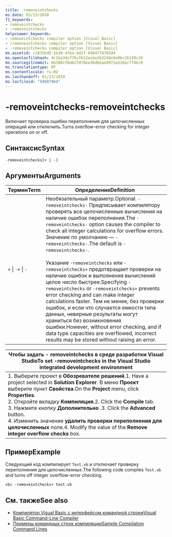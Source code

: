 ```yaml
---
title: -removeintchecks
ms.date: 03/13/2018
f1_keywords:
- removeintchecks
- -removeintchecks
helpviewer_keywords:
- removeintchecks compiler option [Visual Basic]
- /removeintchecks compiler option [Visual Basic]
- -removeintchecks compiler option [Visual Basic]
ms.assetid: c1835bd5-1e38-4fba-bd2f-6984774765d4
ms.openlocfilehash: 4c1be34cf76cfb12ea1e3b3246e9e0bc26199c24
ms.sourcegitcommit: 6b308cf6d627d78ee36dbbae8972a310ac7fd6c8
ms.translationtype: MT
ms.contentlocale: ru-RU
ms.lasthandoff: 01/23/2019
ms.locfileid: "54687964"
---
```

# <a name="-removeintchecks"></a><span data-ttu-id="7c5d3-102">-removeintchecks</span><span class="sxs-lookup"><span data-stu-id="7c5d3-102">-removeintchecks</span></span>
<span data-ttu-id="7c5d3-103">Включает проверка ошибки переполнения для целочисленных операций или отключить.</span><span class="sxs-lookup"><span data-stu-id="7c5d3-103">Turns overflow-error checking for integer operations on or off.</span></span>  
  
## <a name="syntax"></a><span data-ttu-id="7c5d3-104">Синтаксис</span><span class="sxs-lookup"><span data-stu-id="7c5d3-104">Syntax</span></span>  
  
```  
-removeintchecks[+ | -]  
```  
  
## <a name="arguments"></a><span data-ttu-id="7c5d3-105">Аргументы</span><span class="sxs-lookup"><span data-stu-id="7c5d3-105">Arguments</span></span>  
  
|<span data-ttu-id="7c5d3-106">Термин</span><span class="sxs-lookup"><span data-stu-id="7c5d3-106">Term</span></span>|<span data-ttu-id="7c5d3-107">Определение</span><span class="sxs-lookup"><span data-stu-id="7c5d3-107">Definition</span></span>|  
|---|---|  
|<span data-ttu-id="7c5d3-108">`+` &#124; `-`</span><span class="sxs-lookup"><span data-stu-id="7c5d3-108">`+` &#124; `-`</span></span>|<span data-ttu-id="7c5d3-109">Необязательный параметр.</span><span class="sxs-lookup"><span data-stu-id="7c5d3-109">Optional.</span></span> <span data-ttu-id="7c5d3-110">`-removeintchecks-` Предписывает компилятору проверять все целочисленные вычисления на наличие ошибок переполнения.</span><span class="sxs-lookup"><span data-stu-id="7c5d3-110">The `-removeintchecks-` option causes the compiler to check all integer calculations for overflow errors.</span></span> <span data-ttu-id="7c5d3-111">Значение по умолчанию — `-removeintchecks-`.</span><span class="sxs-lookup"><span data-stu-id="7c5d3-111">The default is `-removeintchecks-`.</span></span><br /><br /> <span data-ttu-id="7c5d3-112">Указание `-removeintchecks` или `-removeintchecks+` предотвращает проверки на наличие ошибок и выполнения вычислений целое число быстрее.</span><span class="sxs-lookup"><span data-stu-id="7c5d3-112">Specifying `-removeintchecks` or `-removeintchecks+` prevents error checking and can make integer calculations faster.</span></span> <span data-ttu-id="7c5d3-113">Тем не менее, без проверки ошибок, и если что случается емкости типа данных, неверные результаты могут храниться без возникновения ошибки.</span><span class="sxs-lookup"><span data-stu-id="7c5d3-113">However, without error checking, and if data type capacities are overflowed, incorrect results may be stored without raising an error.</span></span>|  
  
|<span data-ttu-id="7c5d3-114">Чтобы задать - removeintchecks в среде разработки Visual Studio</span><span class="sxs-lookup"><span data-stu-id="7c5d3-114">To set -removeintchecks in the Visual Studio integrated development environment</span></span>|  
|---|  
|<span data-ttu-id="7c5d3-115">1.  Выберите проект в **Обозревателе решений**.</span><span class="sxs-lookup"><span data-stu-id="7c5d3-115">1.  Have a project selected in **Solution Explorer**.</span></span> <span data-ttu-id="7c5d3-116">В меню **Проект** выберите пункт **Свойства**.</span><span class="sxs-lookup"><span data-stu-id="7c5d3-116">On the **Project** menu, click **Properties**.</span></span> <br /><span data-ttu-id="7c5d3-117">2.  Откройте вкладку **Компиляция**.</span><span class="sxs-lookup"><span data-stu-id="7c5d3-117">2.  Click the **Compile** tab.</span></span><br /><span data-ttu-id="7c5d3-118">3.  Нажмите кнопку **Дополнительно** .</span><span class="sxs-lookup"><span data-stu-id="7c5d3-118">3.  Click the **Advanced** button.</span></span><br /><span data-ttu-id="7c5d3-119">4.  Изменить значение **удалить проверки переполнения для целочисленных** поле.</span><span class="sxs-lookup"><span data-stu-id="7c5d3-119">4.  Modify the value of the **Remove integer overflow checks** box.</span></span>|  
  
## <a name="example"></a><span data-ttu-id="7c5d3-120">Пример</span><span class="sxs-lookup"><span data-stu-id="7c5d3-120">Example</span></span>  
 <span data-ttu-id="7c5d3-121">Следующий код компилирует `Test.vb` и отключает проверку переполнения для целочисленных.</span><span class="sxs-lookup"><span data-stu-id="7c5d3-121">The following code compiles `Test.vb` and turns off integer overflow-error checking.</span></span>  
  
```console
vbc -removeintchecks+ test.vb  
```  
  
## <a name="see-also"></a><span data-ttu-id="7c5d3-122">См. также</span><span class="sxs-lookup"><span data-stu-id="7c5d3-122">See also</span></span>
- [<span data-ttu-id="7c5d3-123">Компилятор Visual Basic с интерфейсом командной строки</span><span class="sxs-lookup"><span data-stu-id="7c5d3-123">Visual Basic Command-Line Compiler</span></span>](../../../visual-basic/reference/command-line-compiler/index.md)
- [<span data-ttu-id="7c5d3-124">Примеры командных строк компиляции</span><span class="sxs-lookup"><span data-stu-id="7c5d3-124">Sample Compilation Command Lines</span></span>](../../../visual-basic/reference/command-line-compiler/sample-compilation-command-lines.md)
